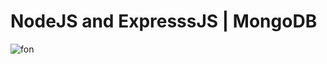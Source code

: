 # NodeJS and ExpresssJS | MongoDB

![fon](https://miro.medium.com/v2/resize:fit:2000/1*qkxnndNb1ETR0V_78L2Pwg.png)
